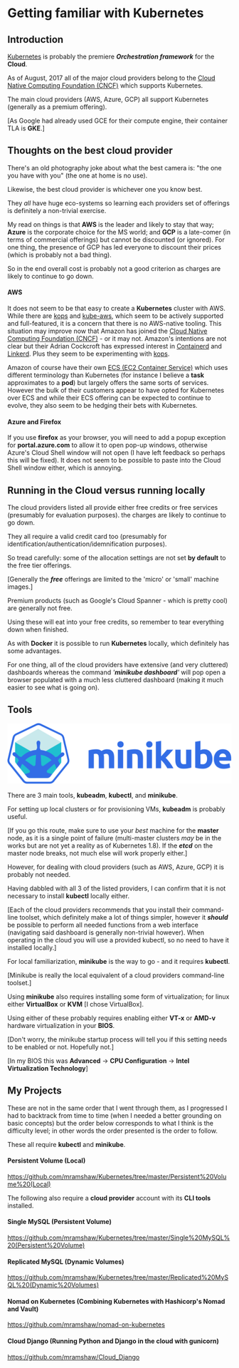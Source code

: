# Getting familiar with Kubernetes

## Introduction

[Kubernetes](https://kubernetes.io/) is probably the premiere ___Orchestration framework___ for the __Cloud__.

As of August, 2017 all of the major cloud providers belong to the [Cloud Native Computing Foundation (CNCF)](https://www.cncf.io/) which supports Kubernetes.

The main cloud providers (AWS, Azure, GCP) all support Kubernetes (generally as a premium offering).

[As Google had already used GCE for their compute engine, their container TLA is __GKE__.]

## Thoughts on the best cloud provider

There's an old photography joke about what the best camera is: "the one you have with you" (the one at home is no use).

Likewise, the best cloud provider is whichever one you know best.

They _all_ have huge eco-systems so learning each providers set of offerings is definitely a non-trivial exercise.

My read on things is that __AWS__ is the leader and likely to stay that way; __Azure__ is the corporate choice for
the MS world; and __GCP__ is a late-comer (in terms of commercial offerings) but cannot be discounted (or ignored).
For one thing, the presence of GCP has led everyone to discount their prices (which is probably not a bad thing).

So in the end overall cost is probably not a good criterion as charges are likely to continue to go down.

#### AWS

It does not seem to be that easy to create a __Kubernetes__ cluster with AWS. While there are [kops](https://github.com/kubernetes/kops) and [kube-aws](https://github.com/kubernetes-incubator/kube-aws), which seem to be actively supported and full-featured, it is a concern that there is no AWS-native tooling. This situation may improve now that Amazon has joined the [Cloud Native Computing Foundation (CNCF)](https://www.cncf.io/) - or it may not. Amazon's intentions are not clear but their Adrian Cockcroft has expressed interest in [Containerd](https://containerd.io/) and [Linkerd](https://linkerd.io/). Plus they seem to be experimenting with [kops](https://aws.amazon.com/blogs/compute/kubernetes-clusters-aws-kops/).

Amazon of course have their own [ECS (EC2 Container Service)](https://aws.amazon.com/ecs/) which uses different terminology than Kubernetes (for instance I believe a __task__ approximates to a __pod__) but largely offers the same sorts of services. However the bulk of their customers appear to have opted for Kubernetes over ECS and while their ECS offering can be expected to continue to evolve, they also seem to be hedging their bets with Kubernetes.

#### Azure and Firefox

If you use __firefox__ as your browser, you will need to add a popup exception for __portal.azure.com__ to allow it to open pop-up windows, otherwise Azure's Cloud Shell window will not open (I have left feedback so perhaps this will be fixed). It does not seem to be possible to paste into the Cloud Shell window either, which is annoying.

## Running in the Cloud versus running locally

The cloud providers listed all provide either free credits or free services (presumably for evaluation purposes).
the charges are likely to continue to go down.


They all require a valid credit card too (presumably for identification/authentication/idemnification purposes).

So tread carefully: some of the allocation settings are not set __by default__ to the free tier offerings.

[Generally the ___free___ offerings are limited to the 'micro' or 'small' machine images.]

Premium products (such as Google's Cloud Spanner - which is pretty cool) are generally not free.

Using these will eat into your free credits, so remember to tear everything down when finished.

As with __Docker__ it is possible to run __Kubernetes__ locally, which definitely has some advantages.

For one thing, all of the cloud providers have extensive (and very cluttered) dashboards whereas the command _'__minikube dashboard__'_ will pop open a browser populated with a much less cluttered dashboard (making it much easier to see what is going on).

## Tools

![minikube logo with name](./minikube_logo_with_name.svg)

There are 3 main tools, __kubeadm__, __kubectl__, and __minikube__.

For setting up local clusters or for provisioning VMs, __kubeadm__ is probably useful.

[If you go this route, make sure to use your *best* machine for the __master__ node,
as it is a single point of failure (multi-master clusters *may* be in the works but
are not yet a reality as of Kubernetes 1.8). If the ___etcd___ on the master node
breaks, not much else will work properly either.]

However, for dealing with cloud providers (such as AWS, Azure, GCP) it is probably not needed.

Having dabbled with all 3 of the listed providers, I can confirm that it is not necessary to install __kubectl__ locally either.

[Each of the cloud providers recommends that you install their command-line toolset, which definitely make a lot of things simpler, however it ___should___ be possible to perform all needed functions from a web interface (navigating said dashboard is generally non-trivial however). When operating in the cloud you will use a provided kubectl, so no need to have it installed locally.]

For local familiarization, __minikube__ is the way to go - and it requires __kubectl__.

[Minikube is really the local equivalent of a cloud providers command-line toolset.]

Using __minikube__ also requires installing some form of virtualization; for linux either __VirtualBox__ or __KVM__ [I chose VirtualBox].

Using either of these probably requires enabling either __VT-x__ or __AMD-v__ hardware virtualization in your __BIOS__.

[Don't worry, the minikube startup process will tell you if this setting needs to be enabled or not. Hopefully not.]

[In my BIOS this was __Advanced__ -> __CPU Configuration__ -> __Intel Virtualization Technology__]

## My Projects

These are not in the same order that I went through them, as I progressed I had to backtrack from time to time (when I needed a better grounding on basic concepts) but the order below corresponds to what I think is the difficulty level; in other words the order presented is the order to follow.

These all require __kubectl__ and __minikube__.

#### Persistent Volume (Local)

https://github.com/mramshaw/Kubernetes/tree/master/Persistent%20Volume%20(Local)

The following also require a __cloud provider__ account with its __CLI tools__ installed.

#### Single MySQL (Persistent Volume)

https://github.com/mramshaw/Kubernetes/tree/master/Single%20MySQL%20(Persistent%20Volume)

#### Replicated MySQL (Dynamic Volumes)

https://github.com/mramshaw/Kubernetes/tree/master/Replicated%20MySQL%20(Dynamic%20Volumes)

#### Nomad on Kubernetes (Combining Kubernetes with Hashicorp's Nomad and Vault)

https://github.com/mramshaw/nomad-on-kubernetes

#### Cloud Django (Running Python and Django in the cloud with gunicorn)

https://github.com/mramshaw/Cloud_Django

